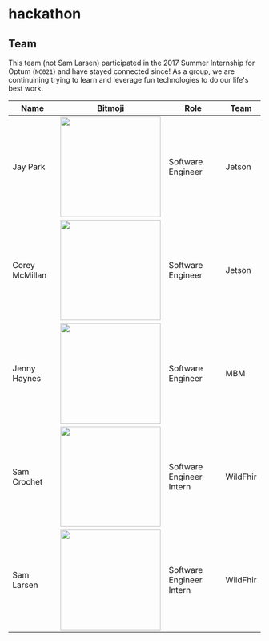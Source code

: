 # hackathon

## Team
This team (not Sam Larsen) participated in the 2017 Summer Internship for Optum (`NC021`) and have stayed connected since! As a group, we are continuining trying to learn and leverage fun technologies to do our life's best work.

Name | Bitmoji | Role | Team
------------ | ------------- | ------------- | -------------
Jay Park| <img style = "text-align: center" src="https://github.optum.com/PeanutButterers/hackathon/blob/master/assets/images/bitmoji/jay.png" width="200" height="200">| Software Engineer | Jetson
Corey McMillan | <img style = "text-align: center" src="https://github.optum.com/PeanutButterers/hackathon/blob/master/assets/images/bitmoji/corey.png" width="200" height="200"> | Software Engineer | Jetson
Jenny Haynes | <img style = "text-align: center" src="https://github.optum.com/PeanutButterers/hackathon/blob/master/assets/images/bitmoji/jenny.png" width="200" height="200"> | Software Engineer | MBM
Sam Crochet | <img style = "text-align: center" src="https://github.optum.com/PeanutButterers/hackathon/blob/master/assets/images/bitmoji/sam.png" width="200" height="200"> | Software Engineer Intern | WildFhir
Sam Larsen | <img style = "text-align: center" src="" width="200" height="200"> | Software Engineer Intern | WildFhir



 
